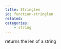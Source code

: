 ```yaml
---
title: Stringlen
id: function-stringlen
related:
categories:
    - string
---
```


returns the len of a string